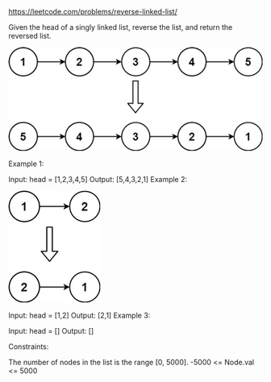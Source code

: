 https://leetcode.com/problems/reverse-linked-list/

Given the head of a singly linked list, reverse the list, and return the reversed list.

![img.png](img.png)


Example 1:


Input: head = [1,2,3,4,5]
Output: [5,4,3,2,1]
Example 2:

![img_1.png](img_1.png)

Input: head = [1,2]
Output: [2,1]
Example 3:

Input: head = []
Output: []


Constraints:

The number of nodes in the list is the range [0, 5000].
-5000 <= Node.val <= 5000
